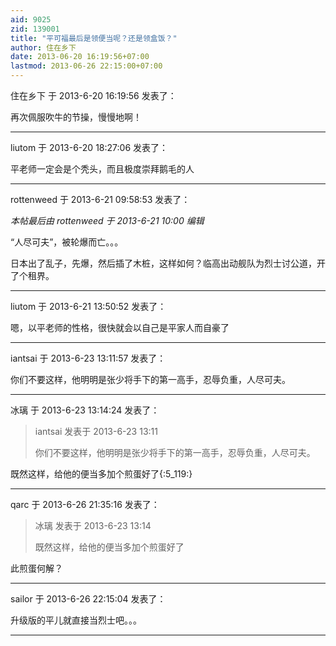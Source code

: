 ```yaml
---
aid: 9025
zid: 139001
title: "平可福最后是领便当呢？还是领盒饭？"
author: 住在乡下
date: 2013-06-20 16:19:56+07:00
lastmod: 2013-06-26 22:15:00+07:00
---
```


住在乡下 于 2013-6-20 16:19:56 发表了：

再次佩服吹牛的节操，慢慢地啊！

---

liutom 于 2013-6-20 18:27:06 发表了：

平老师一定会是个秃头，而且极度崇拜鹅毛的人

---

rottenweed 于 2013-6-21 09:58:53 发表了：

_本帖最后由 rottenweed 于 2013-6-21 10:00 编辑_

“人尽可夫”，被轮爆而亡。。。

日本出了乱子，先爆，然后插了木桩，这样如何？临高出动舰队为烈士讨公道，开了个租界。

---

liutom 于 2013-6-21 13:50:52 发表了：

嗯，以平老师的性格，很快就会以自己是平家人而自豪了

---

iantsai 于 2013-6-23 13:11:57 发表了：

你们不要这样，他明明是张少将手下的第一高手，忍辱负重，人尽可夫。

---

冰璃 于 2013-6-23 13:14:24 发表了：

> iantsai 发表于 2013-6-23 13:11
>
> 你们不要这样，他明明是张少将手下的第一高手，忍辱负重，人尽可夫。

既然这样，给他的便当多加个煎蛋好了{:5_119:}

---

qarc 于 2013-6-26 21:35:16 发表了：

> 冰璃 发表于 2013-6-23 13:14
>
> 既然这样，给他的便当多加个煎蛋好了

此煎蛋何解？

---

sailor 于 2013-6-26 22:15:04 发表了：

升级版的平儿就直接当烈士吧。。。

---
